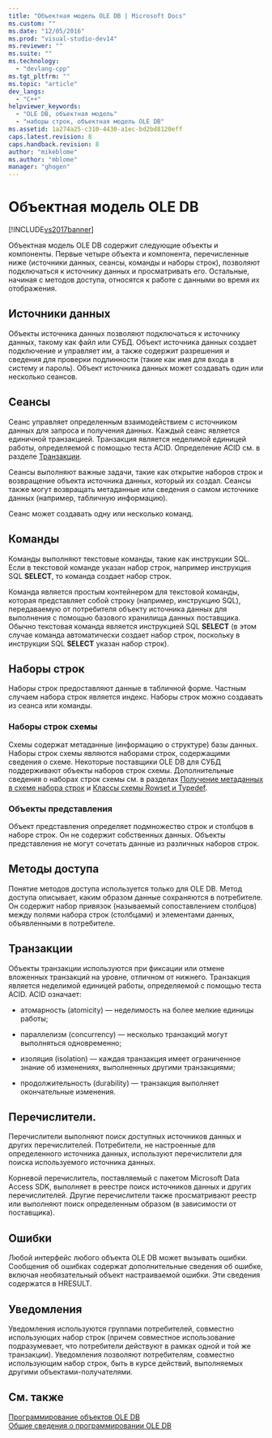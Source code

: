 ```yaml
---
title: "Объектная модель OLE DB | Microsoft Docs"
ms.custom: ""
ms.date: "12/05/2016"
ms.prod: "visual-studio-dev14"
ms.reviewer: ""
ms.suite: ""
ms.technology: 
  - "devlang-cpp"
ms.tgt_pltfrm: ""
ms.topic: "article"
dev_langs: 
  - "C++"
helpviewer_keywords: 
  - "OLE DB, объектная модель"
  - "наборы строк, объектная модель OLE DB"
ms.assetid: 1a274a25-c310-4430-a1ec-bd2bd8120eff
caps.latest.revision: 8
caps.handback.revision: 8
author: "mikeblome"
ms.author: "mblome"
manager: "ghogen"
---
```

# Объектная модель OLE DB
[!INCLUDE[vs2017banner](../../assembler/inline/includes/vs2017banner.md)]

Объектная модель OLE DB содержит следующие объекты и компоненты.  Первые четыре объекта и компонента, перечисленные ниже \(источники данных, сеансы, команды и наборы строк\), позволяют подключаться к источнику данных и просматривать его.  Остальные, начиная с методов доступа, относятся к работе с данными во время их отображения.  
  
## Источники данных  
 Объекты источника данных позволяют подключаться к источнику данных, такому как файл или СУБД.  Объект источника данных создает подключение и управляет им, а также содержит разрешения и сведения для проверки подлинности \(такие как имя для входа в систему и пароль\).  Объект источника данных может создавать один или несколько сеансов.  
  
## Сеансы  
 Сеанс управляет определенным взаимодействием с источником данных для запроса и получения данных.  Каждый сеанс является единичной транзакцией.  Транзакция является неделимой единицей работы, определяемой с помощью теста ACID.  Определение ACID см. в разделе [Транзакции](#vcconoledbcomponents_transactions).  
  
 Сеансы выполняют важные задачи, такие как открытие наборов строк и возвращение объекта источника данных, который их создал.  Сеансы также могут возвращать метаданные или сведения о самом источнике данных \(например, табличную информацию\).  
  
 Сеанс может создавать одну или несколько команд.  
  
## Команды  
 Команды выполняют текстовые команды, такие как инструкции SQL.  Если в текстовой команде указан набор строк, например инструкция SQL **SELECT**, то команда создает набор строк.  
  
 Команда является простым контейнером для текстовой команды, которая представляет собой строку \(например, инструкцию SQL\), передаваемую от потребителя объекту источника данных для выполнения с помощью базового хранилища данных поставщика.  Обычно текстовая команда является инструкцией SQL **SELECT** \(в этом случае команда автоматически создает набор строк, поскольку в инструкции SQL **SELECT** указан набор строк\).  
  
## Наборы строк  
 Наборы строк предоставляют данные в табличной форме.  Частным случаем набора строк является индекс.  Наборы строк можно создавать из сеанса или команды.  
  
### Наборы строк схемы  
 Схемы содержат метаданные \(информацию о структуре\) базы данных.  Наборы строк схемы являются наборами строк, содержащими сведения о схеме.  Некоторые поставщики OLE DB для СУБД поддерживают объекты наборов строк схемы.  Дополнительные сведения о наборах строк схемы см. в разделах [Получение метаданных в схеме набора строк](../../data/oledb/obtaining-metadata-with-schema-rowsets.md) и [Классы схемы Rowset и Typedef](../Topic/Schema%20Rowset%20Classes%20and%20Typedef%20Classes.md).  
  
### Объекты представления  
 Объект представления определяет подмножество строк и столбцов в наборе строк.  Он не содержит собственных данных.  Объекты представления не могут сочетать данные из различных наборов строк.  
  
## Методы доступа  
 Понятие методов доступа используется только для OLE DB.  Метод доступа описывает, каким образом данные сохраняются в потребителе.  Он содержит набор привязок \(называемый сопоставлением столбцов\) между полями набора строк \(столбцами\) и элементами данных, объявленными в потребителе.  
  
##  <a name="vcconoledbcomponents_transactions"></a> Транзакции  
 Объекты транзакции используются при фиксации или отмене вложенных транзакций на уровне, отличном от нижнего.  Транзакция является неделимой единицей работы, определяемой с помощью теста ACID.  ACID означает:  
  
-   атомарность \(atomicity\) — неделимость на более мелкие единицы работы;  
  
-   параллелизм \(concurrency\) — несколько транзакций могут выполняться одновременно;  
  
-   изоляция \(isolation\) — каждая транзакция имеет ограниченное знание об изменениях, выполненных другими транзакциями;  
  
-   продолжительность \(durability\) — транзакция выполняет окончательные изменения.  
  
## Перечислители.  
 Перечислители выполняют поиск доступных источников данных и других перечислителей.  Потребители, не настроенные для определенного источника данных, используют перечислители для поиска используемого источника данных.  
  
 Корневой перечислитель, поставляемый с пакетом Microsoft Data Access SDK, выполняет в реестре поиск источников данных и других перечислителей.  Другие перечислители также просматривают реестр или выполняют поиск определенным образом \(в зависимости от поставщика\).  
  
## Ошибки  
 Любой интерфейс любого объекта OLE DB может вызывать ошибки.  Сообщения об ошибках содержат дополнительные сведения об ошибке, включая необязательный объект настраиваемой ошибки.  Эти сведения содержатся в HRESULT.  
  
## Уведомления  
 Уведомления используются группами потребителей, совместно использующих набор строк \(причем совместное использование подразумевает, что потребители действуют в рамках одной и той же транзакции\).  Уведомления позволяют потребителям, совместно использующим набор строк, быть в курсе действий, выполняемых другими объектами\-получателями.  
  
## См. также  
 [Программирование объектов OLE DB](../../data/oledb/ole-db-programming.md)   
 [Общие сведения о программировании OLE DB](../../data/oledb/ole-db-programming-overview.md)